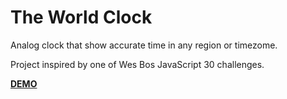 # The World Clock

Analog clock that show accurate time in any region or timezome.

Project inspired by one of Wes Bos JavaScript 30 challenges.

**[DEMO](https://pnowic.github.io/The-world-clock/)** 
